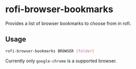 # rofi-browser-bookmarks

Provides a list of browser bookmarks to choose from in rofi.

## Usage

```bash
rofi-browser-bookmarks BROWSER [folder]
```

Currently only `google-chrome` is a supported browser.

